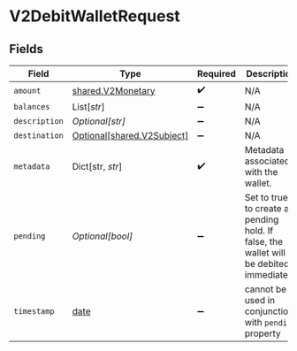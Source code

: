 # V2DebitWalletRequest


## Fields

| Field                                                                                   | Type                                                                                    | Required                                                                                | Description                                                                             |
| --------------------------------------------------------------------------------------- | --------------------------------------------------------------------------------------- | --------------------------------------------------------------------------------------- | --------------------------------------------------------------------------------------- |
| `amount`                                                                                | [shared.V2Monetary](../../models/shared/v2monetary.md)                                  | :heavy_check_mark:                                                                      | N/A                                                                                     |
| `balances`                                                                              | List[*str*]                                                                             | :heavy_minus_sign:                                                                      | N/A                                                                                     |
| `description`                                                                           | *Optional[str]*                                                                         | :heavy_minus_sign:                                                                      | N/A                                                                                     |
| `destination`                                                                           | [Optional[shared.V2Subject]](../../models/shared/v2subject.md)                          | :heavy_minus_sign:                                                                      | N/A                                                                                     |
| `metadata`                                                                              | Dict[str, *str*]                                                                        | :heavy_check_mark:                                                                      | Metadata associated with the wallet.                                                    |
| `pending`                                                                               | *Optional[bool]*                                                                        | :heavy_minus_sign:                                                                      | Set to true to create a pending hold. If false, the wallet will be debited immediately. |
| `timestamp`                                                                             | [date](https://docs.python.org/3/library/datetime.html#date-objects)                    | :heavy_minus_sign:                                                                      | cannot be used in conjunction with `pending` property                                   |